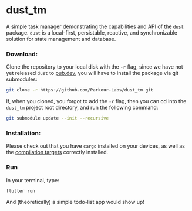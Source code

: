 # dust_tm

A simple task manager demonstrating the capabilities and API of the
[`dust`][dust] package. `dust` is a local-first, persistable, reactive, and
synchronizable solution for state management and database.

[dust]: https://github.com/Parkour-Labs/dust.git

### Download:

Clone the repository to your local disk with the `-r` flag, since we have not
yet released `dust` to [pub.dev][pdv], you will have to install the package
via git submodules:

```sh
git clone -r https://github.com/Parkour-Labs/dust_tm.git
```

If, when you cloned, you forgot to add the `-r` flag, then you can cd into the
`dust_tm` project root directory, and run the following command:

```sh
git submodule update --init --recursive
```

[pdv]: https://pub.dev/

### Installation:

Please check out that you have `cargo` installed on your devices, as well as
the [compilation targets][cpt] correctly installed.

[cpt]: https://www.parkourlabs.io/docs/qs/1-installation/#step-2-add-targets

### Run

In your terminal, type:

```sh
flutter run
```

And (theoretically) a simple todo-list app would show up!
